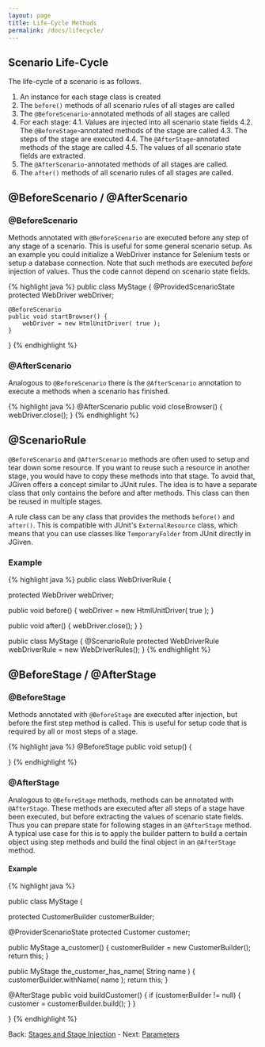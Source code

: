 ```yaml
---
layout: page
title: Life-Cycle Methods
permalink: /docs/lifecycle/
---
```


## Scenario Life-Cycle

The life-cycle of a scenario is as follows.

1. An instance for each stage class is created
2. The `before()` methods of all scenario rules of all stages are called
3. The `@BeforeScenario`-annotated methods of all stages are called
4. For each stage:
4.1. Values are injected into all scenario state fields
4.2. The `@BeforeStage`-annotated methods of the stage are called
4.3. The steps of the stage are executed
4.4. The `@AfterStage`-annotated methods of the stage are called
4.5. The values of all scenario state fields are extracted.
5. The `@AfterScenario`-annotated methods of all stages are called.
6. The `after()` methods of all scenario rules of all stages are called.


## @BeforeScenario / @AfterScenario

### @BeforeScenario

Methods annotated with `@BeforeScenario` are executed before any step of any stage of a scenario.
This is useful for some general scenario setup. As an example you could initialize a WebDriver instance for Selenium tests or setup a database connection.
Note that such methods are executed *before* injection of values. Thus the code cannot depend on scenario state fields.

{% highlight java %}
public class MyStage {
    @ProvidedScenarioState
    protected WebDriver webDriver;

    @BeforeScenario
    public void startBrowser() {
        webDriver = new HtmlUnitDriver( true );
    }
}
{% endhighlight %}


### @AfterScenario
Analogous to `@BeforeScenario` there is the `@AfterScenario` annotation to execute a methods when a scenario has finished.

{% highlight java %}
@AfterScenario
public void closeBrowser() {
    webDriver.close();
}
{% endhighlight %}



## @ScenarioRule
`@BeforeScenario` and `@AfterScenario` methods are often used to setup and tear down some resource. If you want to reuse such a resource in another stage, you would have to copy these methods into that stage. To avoid that, JGiven offers a concept similar to JUnit rules. The idea is to have a separate class that only contains the before and after methods. This class can then be reused in multiple stages.

A rule class can be any class that provides the methods `before()` and `after()`. This is compatible with JUnit's `ExternalResource` class, which means that you can use classes like `TemporaryFolder` from JUnit directly in JGiven.

### Example

{% highlight java %}
public class WebDriverRule {

   protected WebDriver webDriver;

   public void before() {
        webDriver = new HtmlUnitDriver( true );
   }

   public void after() {
        webDriver.close();
   }
}

public class MyStage {
   @ScenarioRule
   protected WebDriverRule webDriverRule = new WebDriverRules();
}
{% endhighlight %}


## @BeforeStage / @AfterStage

### @BeforeStage

Methods annotated with `@BeforeStage` are executed after injection, but before the first step method is called.
This is useful for setup code that is required by all or most steps of a stage.

{% highlight java %}
@BeforeStage
public void setup() {

}
{% endhighlight %}

### @AfterStage

Analogous to `@BeforeStage` methods, methods can be annotated with `@AfterStage`. These methods are executed after all steps of a stage have been executed, but before extracting the values of scenario state fields. Thus you can prepare state for following stages in an `@AfterStage` method. A typical use case for this is to apply the builder pattern to build a certain object using step methods and build the final object in an `@AfterStage` method.

#### Example

{% highlight java %}

public class MyStage {

   protected CustomerBuilder customerBuilder;

   @ProviderScenarioState
   protected Customer customer;

   public MyStage a_customer() {
       customerBuilder = new CustomerBuilder();
       return this;
   }

   public MyStage the_customer_has_name( String name ) {
       customerBuilder.withName( name );
       return this;
   }

   @AfterStage
   public void buildCustomer() {
       if (customerBuilder != null) {
           customer = customerBuilder.build();
       }
   }

}
{% endhighlight %}


Back: [Stages and Stage Injection]({{site.baseurl}}/docs/stages/) - Next: [Parameters]({{site.baseurl}}/docs/parameters/)
